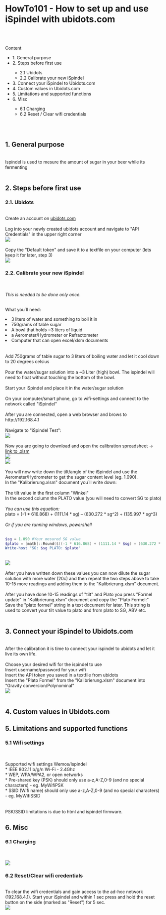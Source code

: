 <h1>HowTo101 - How to set up and use iSpindel with ubidots.com</h1>
</br>
</br>

Content


<ul>
  <li>1. General purpose </li>
  <li>2. Steps before first use</li>
      <ul>
        <li>2.1 Ubidots</li>
        <li>2.2 Calibrate your new iSpindel</li>
      </ul>  
  <li>3. Connect your iSpindel to Ubidots.com</li>  
  <li>4. Custom values in Ubidots.com</li>
  <li>5. Limitations and supported functions</li>
  <li>6. Misc</li>
      <ul>
        <li>6.1 Charging</li>
        <li>6.2 Reset / Clear wifi credentials</li>
      </ul>
</ul>

</br>
</br>

<h2>1. General purpose</h2></br>
Ispindel is used to mesure the amount of sugar in your beer while its fermenting
</br>
</br>
<h2>2. Steps before first use</h/2></br>
<h3>2.1. Ubidots</h3>
</br>
Create an account on <a href='https://www.ubidots.com'>ubidots.com</a></br>
</br>
Log into your newly created ubidots account and navigate to "API Credentials" in the upper right corner
</br>
<img src='/IMG/ubidots_api_01.PNG'>
</br>
</br>
Copy the "Default token" and save it to a textfile on your computer (lets keep it for later, step 3)
</br>
<img src='/IMG/ubidots_api_02.PNG'>
</br>

<h3>2.2. Calibrate your new iSpindel</h3></br>
</br>
<i>This is needed to be done only once.</i>
</br>
</br>


<lu>What you´ll need:
  <li>3 liters of water and something to boil it in</li>
  <li>750grams of table sugar</li>
  <li>A bowl that holds ~3 liters of liquid</li>
  <li>a Aerometer/Hydrometer or Refractometer</li>
  <li>Computer that can open excel/xlsm documents</li>
</lu>


</br>
</br>
Add 750grams of table sugar to 3 liters of boiling water and let it cool down to 20 degrees celsius
</br></br>
Pour the water/sugar solution into a ~3 Liter (high) bowl. The ispindel will need to float without touching the bottom of the bowl.
</br></br>
Start your iSpindel and place it in the water/sugar solution
</br></br>
On your computer/smart phone, go to wifi-settings and connect to the network called "iSpindel"
</br></br>
After you are connected, open a web browser and brows to http://192.168.4.1
</br></br>
Navigate to "iSpindel Test":
</br>
<img src='/IMG/ispindel_test_screen.PNG'>
</br>
</br>
Now you are going to download and open the calibration spreadsheet -> <a href='https://github.com/universam1/iSpindel/blob/master/docs/Kalibrierung.xlsm'>link to .xlsm</a>
</br>
<img src='/IMG/download_xlsm.PNG'>
</br>
<img src='/IMG/calibration_xlsm.PNG'>
</br>
</br>
You will now write down the tilt/angle of the iSpindel and use the Aerometer/Hydrometer to get the sugar content level (eg. 1.090).
</br>
In the "Kalibrierung.xlsm" document you´ll write down:
</br>
</br>
The tilt value in the first column "Winkel"
</br>
In the second column the PLATO value (you will need to convert SG to plato)
</br>
</br>
<i>You can use this equation:</i>
</br>
plato = (-1 * 616.868) + (1111.14 * sg) – (630.272 * sg^2) + (135.997 * sg^3)

</br>
</br>
<i>Or if you are running windows, powershell</i></br>
</br>

```powershell
$sg = 1.090 #Your mesured SG value
$plato = [math]::Round($((-1 * 616.868) + (1111.14 * $sg) – (630.272 * ($sg*$sg)) + (135.997 * ($sg*$sg*$sg))),1)
Write-host "SG: $sg PLATO: $plato"
```
</br>
<img src='/IMG/powershell_plato.PNG'>
</br>
</br>
After you have written down these values you can now dilute the sugar solution with more water (20c) and then repeat the two steps above to take 10-15 more readings and adding them to the "Kalibrierung.xlsm" document.
</br>
</br>
After you have done 10-15 readings of "tilt" and Plato you press "Formel update" in "Kalibrierung.xlsm" document and copy the "Plato Formel:"
</br>
Save the "plato formel" string in a text document for later. This string is used to convert your tilt value to plato and from plato to SG, ABV etc.
</br>
</br>
<h2>3. Connect your iSpindel to Ubidots.com</h2>
</br>
After the calibration it is time to connect your ispindel to ubidots and let it live its own life.
</br>
</br>
Choose your desired wifi for the ispindel to use
</br>
Insert username/password for your wifi
</br>
Insert the API token you saved in a textfile from ubidots
</br>
Insert the "Plato Formel" from the "Kalibrierung.xlsm" document into "Gravity conversion/Polynominal"
</br>
<img src='/IMG/ispindel_connect_ubidots.PNG'>
</br>
</br>
<h2>4. Custom values in Ubidots.com</h2>

<h2>5. Limitations and supported functions</h2>
<h3>5.1 Wifi settings</h3>
</br></br>
Supported wifi settings Wemos/Ispindel
</br>
* IEEE 802.11 b/g/n Wi-Fi - 2.4Ghz</br>
* WEP, WPA/WPA2, or open networks</br>
* Pre-shared key (PSK) should only use a-z,A-Z,0-9 (and no special characters) - eg. MyWifiPSK</br>
* SSID (Wifi name) should only use a-z,A-Z,0-9 (and no special characters) - eg. MyWifiSSID</br>
</br>
</br>
PSK/SSID limitations is due to html and ispindel firmware.

<h2>6. Misc</h2>
<h3>6.1 Charging</h3>
</br>
</br>
<img src='/IMG/charge_usb.PNG'>
</br>
<h3>6.2 Reset/Clear wifi credentials</h3>
</br>
To clear the wifi credentials and gain access to the ad-hoc network (192.168.4.1). Start your iSpindel and within 1 sec press and hold the reset button on the side (marked as "Reset") for 5 sec.
</br>
<img src='/IMG/reset_button.PNG'>
</br>
